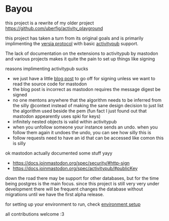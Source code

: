 # Bayou
 
this project is a rewrite of my older project https://github.com/uberfig/activity_playground

this project has taken a turn from its original goals and is primarily implimenting the [versia protocol](https://versia.pub/) with basic [activitypub](https://www.w3.org/TR/activitypub/) support. 

The lack of documentation on the extensions to activitypub by mastodon and various projects makes it quite the pain to set up things like signing 

reasons implimenting activitypub sucks
 - we just have a little [blog post](https://blog.joinmastodon.org/2018/06/how-to-implement-a-basic-activitypub-server/) to go off for signing unless we want to read the source code for mastodon
 - the blog post is incorrect as mastodon requires the message digest be signed
 - no one mentons anywhere that the algorithm needs to be inferred from the silly @context instead of making the sane design decision to just list the algorithm used beside the pem (fun fact I just found out that mastodon appearently uses spki for keys)
 - infinitely nested objects is valid within activitypub
 - when you unfollow someone your instance sends an undo. when you follow them again it undoes the undo, you can see how silly this is
 - follow requests need to have an id that can be accessed like comon this is silly

ok mastodon actually documented some stuff yayy 
 - https://docs.joinmastodon.org/spec/security/#http-sign
 - https://docs.joinmastodon.org/spec/activitypub/#publicKey

down the road there may be support for other databases, but for the time being postgres is the main focus. since this project is still very very under development there will be frequent changes the database without migrations until we have the first alpha release.

for setting up your environment to run, check [environment setup](environment_setup.md)

all contributions welcome :3
